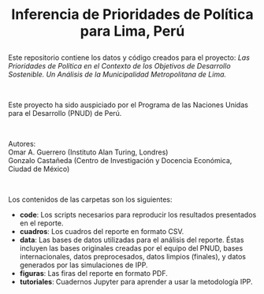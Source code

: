 # <p align="center">Inferencia de Prioridades de Política para Lima, Perú</p>

Este repositorio contiene los datos y código creados para el proyecto: *Las Prioridades de Política en el Contexto de los Objetivos de Desarrollo Sostenible. Un Análisis de la  Municipalidad Metropolitana de Lima.*

<br/>

Este proyecto ha sido auspiciado por el Programa de las Naciones Unidas para el Desarrollo (PNUD) de Perú.

<br/>

Autores:<br/>
Omar A. Guerrero (Instituto Alan Turing, Londres)<br/>
Gonzalo Castañeda (Centro de Investigación y Docencia Económica, Ciudad de México)

<br/>

Los contenidos de las carpetas son los siguientes:

* **code**: Los scripts necesarios para reproducir los resultados presentados en el reporte.
* **cuadros**: Los cuadros del reporte en formato CSV.
* **data**: Las bases de datos utilizadas para el análisis del reporte. Éstas incluyen las bases originales creadas por el equipo del PNUD, bases internacionales, datos preprocesados, datos limpios (finales), y datos generados por las simulaciones de IPP.
* **figuras**: Las firas del reporte en formato PDF.
* **tutoriales**: Cuadernos Jupyter para aprender a usar la metodología IPP.

